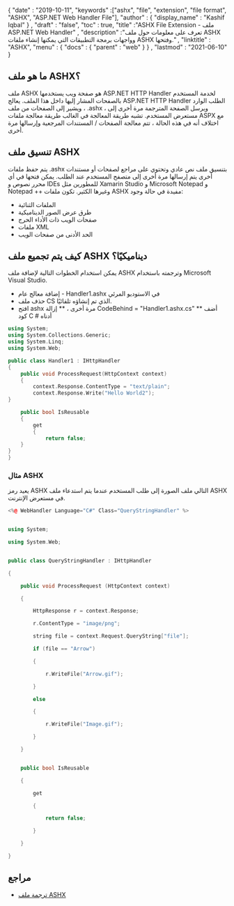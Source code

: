 {
  "date" : "2019-10-11",
  "keywords" :["ashx", "file", "extension", "file format", "ASHX", "ASP.NET Web Handler File"],
  "author" : {
    "display_name" : "Kashif Iqbal"
} ,
  "draft" : "false",
  "toc" : true,
  "title" :"ASHX File Extension - ملف ASP.NET Web Handler" ,
  "description" :"تعرف على معلومات حول ملف ASHX وواجهات برمجة التطبيقات التي يمكنها إنشاء ملفات ASHX وفتحها." ,
  "linktitle" : "ASHX",
  "menu" : {
    "docs" : {
      "parent" : "web"
}
} ,
  "lastmod" : "2021-06-10"
}

## ما هو ملف ASHX؟

ملف ASHX هو صفحة ويب يستخدمها ASP.NET HTTP Handler لخدمة المستخدم بالصفحات المشار إليها داخل هذا الملف. يعالج ASP.NET HTTP Handler الطلب الوارد ، ويشير إلى الصفحات من ملف .ashx ، ويرسل الصفحة المترجمة مرة أخرى إلى مستعرض المستخدم. تشبه طريقة المعالجة في الغالب طريقة معالجة ملفات ASPX مع اختلاف أنه في هذه الحالة ، تتم معالجة الصفحات / المستندات المرجعية وإرسالها مرة أخرى.

## تنسيق ملف ASHX

يتم حفظ ملفات .ashx بتنسيق ملف نص عادي وتحتوي على مراجع لصفحات أو مستندات أخرى يتم إرسالها مرة أخرى إلى متصفح المستخدم عند الطلب. يمكن فتحها في أي محرر نصوص و IDEs للمطورين مثل Xamarin Studio و Microsoft Notepad و Notepad ++ وغيرها الكثير. تكون ملفات ASHX مفيدة في حالة وجود:
* الملفات الثنائية
* طرق عرض الصور الديناميكية
* صفحات الويب ذات الأداء الحرج
* ملفات XML
* الحد الأدنى من صفحات الويب

## كيف يتم تجميع ملف ASHX ديناميكيًا؟

يمكن استخدام الخطوات التالية لإضافة ملف ASHX وترجمته باستخدام Microsoft Visual Studio.

* إضافة معالج عام - Handler1.ashx في الاستوديو المرئي
* حذف ملف CS الذي تم إنشاؤه تلقائيًا.
* افتح ashx مرة أخرى ،
** إزالة CodeBehind = "Handler1.ashx.cs"
** أضف كود C # أدناه

```c++
using System;
using System.Collections.Generic;
using System.Linq;
using System.Web;

public class Handler1 : IHttpHandler
{
    public void ProcessRequest(HttpContext context)
    {
        context.Response.ContentType = "text/plain";
        context.Response.Write("Hello World2");
}

    public bool IsReusable
    {
        get
        {
            return false;
    }
}
}
```
### مثال ASHX

يعيد رمز ASHX التالي ملف الصورة إلى طلب المستخدم عندما يتم استدعاء ملف ASHX في مستعرض الإنترنت.


```C++
<%@ WebHandler Language="C#" Class="QueryStringHandler" %>  


using System;  

using System.Web;  


public class QueryStringHandler : IHttpHandler   

{  

    public void ProcessRequest (HttpContext context)   

    {  

        HttpResponse r = context.Response;  

        r.ContentType = "image/png";  

        string file = context.Request.QueryString["file"];  

        if (file == "Arrow")  

        {  

            r.WriteFile("Arrow.gif");  

        }  

        else  

        {  

            r.WriteFile("Image.gif");  

        }  

    }  


    public bool IsReusable   

    {  

        get  

        {  

            return false;  

        }  

    }  

}  

```

## مراجع

* [ترجمة ملف ASHX](https://stackoverflow.com/questions/25510189/how-to-dynamically-compile-a-ashx-file)
 


